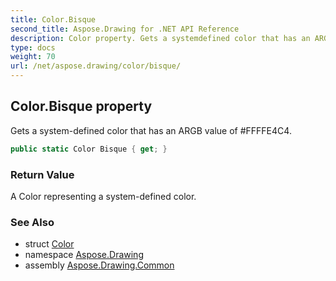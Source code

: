 ```yaml
---
title: Color.Bisque
second_title: Aspose.Drawing for .NET API Reference
description: Color property. Gets a systemdefined color that has an ARGB value of FFFFE4C4
type: docs
weight: 70
url: /net/aspose.drawing/color/bisque/
---
```

## Color.Bisque property

Gets a system-defined color that has an ARGB value of #FFFFE4C4.

```csharp
public static Color Bisque { get; }
```

### Return Value

A Color representing a system-defined color.

### See Also

* struct [Color](../)
* namespace [Aspose.Drawing](../../color/)
* assembly [Aspose.Drawing.Common](../../../)


